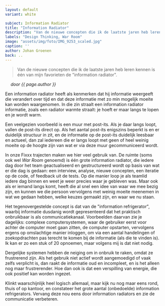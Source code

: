 ```yaml
---
layout: default
variant: white

subject: Information Radiator
title: "Information Radiator"
description: "Van de nieuwe concepten die ik de laatste jaren heb leren kennen is één van mijn favorieten de \"information radiator\"."
labels: "Design Thinking, War Room"
image: "assets/img/foto/IMG_9253_scaled.jpg"
caption: ''
author: Johan Groenen
back: ..
---
```


> Van de nieuwe concepten die ik de laatste jaren heb leren kennen is één van mijn favorieten de "information radiator".

*&emsp; door {{ page.author }}*

Een information radiator heeft als kenmerken dat hij informatie weergeeft die verandert over tijd en dat deze informatie met zo min mogelijk moeite kan worden waargenomen. In die zin straalt een information radiator informatie, zoals een radiator warmte straalt: je hoeft er maar langs te lopen en je wordt warm.

Een veelgezien voorbeeld is een muur met post-its. Als je daar langs loopt, vallen de post-its direct op. Als het aantal post-its enigszins beperkt is en er duidelijk structuur in zit, en de informatie op de post-its duidelijk leesbaar en actueel, dan zal iedereen die er langs loopt met geen of heel weinig moeite op de hoogte zijn van wat er via deze muur gecommuniceerd wordt.

In onze Fixxx trajecten maken we hier veel gebruik van. De ruimte (soms ook wel _War Room_ genoemd) is één grote information radiator, die iedere dag door het team geactualiseerd en gestructureerd wordt op basis van wat er die dag is gedaan: een interview, analyse, nieuwe concepten, een iteratie op de code, of feedback uit de tests. Op die manier loop je als teamlid iedere dag binnen en weet je weer precies waar je gebleven was. Maar ook als er iemand langs komt, heeft die al snel een idee van waar we mee bezig zijn, en kunnen we die persoon vervolgens met weinig moeite meenemen in wat we gedaan hebben, welke keuzes gemaakt zijn, en waar we nu staan.

Het tegenovergestelde concept is dat van de "information refrigerator", waarbij informatie dusdanig wordt gepresenteerd dat het praktisch onbruikbaar is als communicatiekanaal. Voorbeelden daarvan zie je dagelijks: complexe computersystemen, waar de gebruiker eerst voor achter de computer moet gaan zitten, de computer opstarten, vervolgens ergens op omslachtige manier inloggen, om via een aantal handelingen of zoekopdrachten pas terecht te komen bij de informatie (als die te vinden is). Ik kan er zo een stuk of 20 opnoemen, maar volgens mij is dat niet nodig.

Dergelijke systemen hebben de neiging om in onbruik te raken, omdat ze frustrerend zijn. Als het gebruik niet actief wordt aangemoedigd of vaak zelfs verplicht is, dan raakt de informatie oud en incompleet, en is het alleen nog maar frustrerender. Hoe dan ook is dat een verspilling van energie, die ook positief kan worden ingezet.

Klinkt waarschijnlijk heel logisch allemaal, maar kijk nu nog maar eens rond, thuis of op kantoor, en constateer het grote aantal (onbedoelde) information refrigerators. Vervang deze nou eens door information radiators en zie de communicatie verbeteren.
